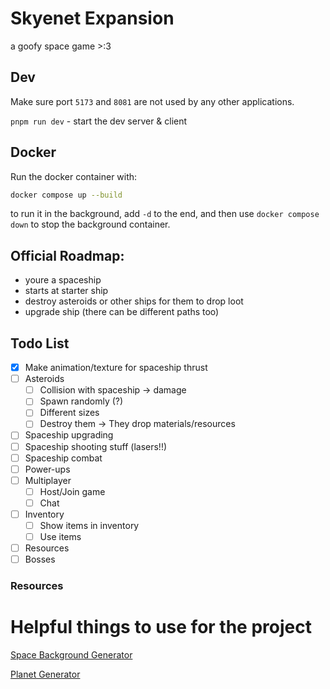 # Skyenet Expansion

a goofy space game >:3

## Dev

Make sure port `5173` and `8081` are not used by any other applications.

`pnpm run dev` - start the dev server & client

## Docker

Run the docker container with:
```bash
docker compose up --build
```
to run it in the background, add `-d` to the end, and then use `docker compose down` to stop the background container.

## Official Roadmap:

- youre a spaceship
- starts at starter ship
- destroy asteroids or other ships for them to drop loot
- upgrade ship (there can be different paths too)

## Todo List

- [x] Make animation/texture for spaceship thrust
- [ ] Asteroids
  - [ ] Collision with spaceship -> damage
  - [ ] Spawn randomly (?)
  - [ ] Different sizes
  - [ ] Destroy them -> They drop materials/resources
- [ ] Spaceship upgrading
- [ ] Spaceship shooting stuff (lasers!!)
- [ ] Spaceship combat
- [ ] Power-ups
- [ ] Multiplayer
  - [ ] Host/Join game
  - [ ] Chat
- [ ] Inventory
  - [ ] Show items in inventory
  - [ ] Use items

- [ ] Resources
- [ ] Bosses

### Resources

# Helpful things to use for the project

[Space Background Generator](https://deep-fold.itch.io/space-background-generator)

[Planet Generator](https://deep-fold.itch.io/pixel-planet-generator)
